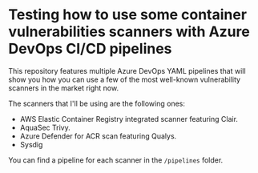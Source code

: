 # Testing how to use some container vulnerabilities scanners with Azure DevOps CI/CD pipelines

This repository features multiple Azure DevOps YAML pipelines that will show you how you can use a few of the most well-known vulnerability scanners in the market right now.

The scanners that I'll be using are the following ones: 
- AWS Elastic Container Registry integrated scanner featuring Clair.
- AquaSec Trivy.
- Azure Defender for ACR scan featuring Qualys.
- Sysdig

You can find a pipeline for each scanner in the ``/pipelines`` folder.

